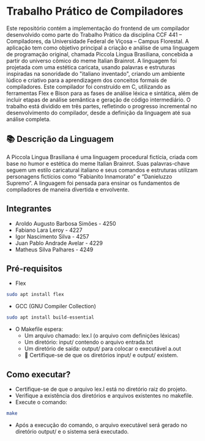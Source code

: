 # Trabalho Prático de Compiladores
Este repositório contém a implementação do frontend de um compilador desenvolvido como parte do Trabalho Prático da disciplina CCF 441 – Compiladores, da Universidade Federal de Viçosa – Campus Florestal. A aplicação tem como objetivo principal a criação e análise de uma linguagem de programação original, chamada Piccola Lingua Brasiliana, concebida a partir do universo cômico do meme Italian Brainrot. A linguagem foi projetada com uma estética caricata, usando palavras e estruturas inspiradas na sonoridade do "italiano inventado", criando um ambiente lúdico e criativo para a aprendizagem dos conceitos formais de compiladores. Este compilador foi construído em C, utilizando as ferramentas Flex e Bison para as fases de análise léxica e sintática, além de incluir etapas de análise semântica e geração de código intermediário. O trabalho está dividido em três partes, refletindo o progresso incremental no desenvolvimento do compilador, desde a definição da linguagem até sua análise completa.

## 📚 Descrição da Linguagem
A Piccola Lingua Brasiliana é uma linguagem procedural fictícia, criada com base no humor e estética do meme Italian Brainrot. Suas palavras-chave seguem um estilo caricatural italiano e seus comandos e estruturas utilizam personagens fictícios como “Fabianito Innamorato” e “Danieluzzo Supremo”. A linguagem foi pensada para ensinar os fundamentos de compiladores de maneira divertida e envolvente.

## Integrantes
- Aroldo Augusto Barbosa Simões - 4250
- Fabiano Lara Leroy - 4227
- Igor Nascimento Silva - 4257
- Juan Pablo Andrade Avelar - 4229
- Matheus Silva Palhares - 4249

## Pré-requisitos
- Flex
```bash
sudo apt install flex
```
- GCC (GNU Compiler Collection)
```bash
sudo apt install build-essential
```

- O Makefile espera:
    - Um arquivo chamado: lex.l (o arquivo com definições léxicas)
    - Um diretório: input/ contendo o arquivo entrada.txt
    - Um diretório de saída: output/ para colocar o executável a.out
    - 🔧 Certifique-se de que os diretórios input/ e output/ existem.

## Como executar?
- Certifique-se de que o arquivo lex.l está no diretório raiz do projeto.
- Verifique a existência dos diretórios e arquivos existentes no makefile.
- Execute o comando:
```bash
make
```
- Após a execução do comando, o arquivo executável será gerado no diretório output/ e o sistema será executado.